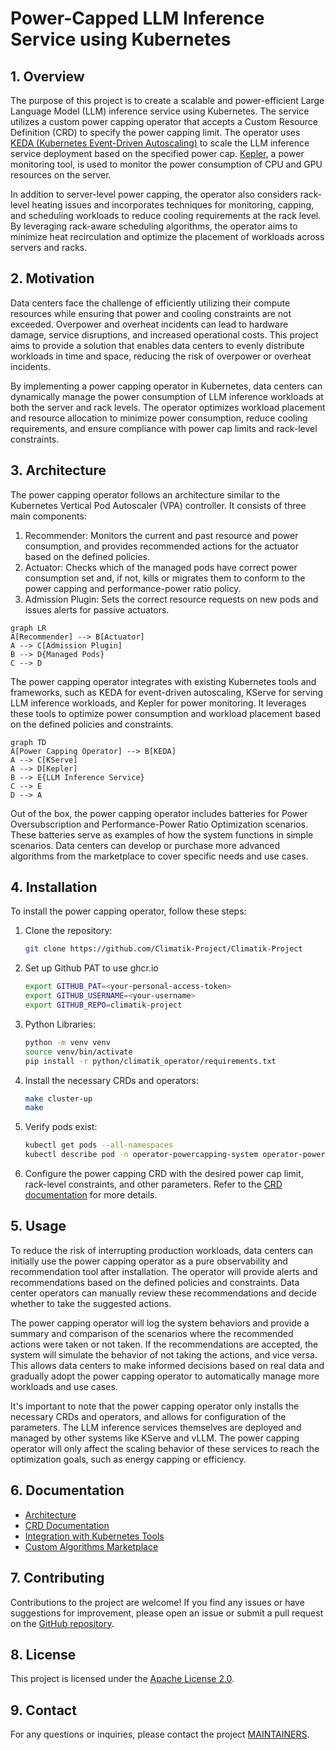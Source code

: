 # Power-Capped LLM Inference Service using Kubernetes

## 1. Overview

The purpose of this project is to create a scalable and power-efficient Large Language Model (LLM) inference service
using Kubernetes. The service utilizes a custom power capping operator that accepts a Custom Resource Definition (CRD)
to specify the power capping limit. The operator
uses [KEDA (Kubernetes Event-Driven Autoscaling)](https://github.com/kedacore/keda) to scale the LLM inference service
deployment based on the specified power cap. [Kepler](https://github.com/sustainable-computing-io/kepler), a power
monitoring tool, is used to monitor the power consumption of CPU and GPU resources on the server.

In addition to server-level power capping, the operator also considers rack-level heating issues and incorporates
techniques for monitoring, capping, and scheduling workloads to reduce cooling requirements at the rack level. By
leveraging rack-aware scheduling algorithms, the operator aims to minimize heat recirculation and optimize the placement
of workloads across servers and racks.

## 2. Motivation

Data centers face the challenge of efficiently utilizing their compute resources while ensuring that power and cooling
constraints are not exceeded. Overpower and overheat incidents can lead to hardware damage, service disruptions, and
increased operational costs. This project aims to provide a solution that enables data centers to evenly distribute
workloads in time and space, reducing the risk of overpower or overheat incidents.

By implementing a power capping operator in Kubernetes, data centers can dynamically manage the power consumption of LLM
inference workloads at both the server and rack levels. The operator optimizes workload placement and resource
allocation to minimize power consumption, reduce cooling requirements, and ensure compliance with power cap limits and
rack-level constraints.

## 3. Architecture

The power capping operator follows an architecture similar to the Kubernetes Vertical Pod Autoscaler (VPA) controller.
It consists of three main components:

1. Recommender: Monitors the current and past resource and power consumption, and provides recommended actions for the
   actuator based on the defined policies.
2. Actuator: Checks which of the managed pods have correct power consumption set and, if not, kills or migrates them to
   conform to the power capping and performance-power ratio policy.
3. Admission Plugin: Sets the correct resource requests on new pods and issues alerts for passive actuators.

```mermaid
graph LR
A[Recommender] --> B[Actuator]
A --> C[Admission Plugin]
B --> D{Managed Pods}
C --> D
```

The power capping operator integrates with existing Kubernetes tools and frameworks, such as KEDA for event-driven
autoscaling, KServe for serving LLM inference workloads, and Kepler for power monitoring. It leverages these tools to
optimize power consumption and workload placement based on the defined policies and constraints.

```mermaid
graph TD
A[Power Capping Operator] --> B[KEDA]
A --> C[KServe]
A --> D[Kepler]
B --> E{LLM Inference Service}
C --> E
D --> A
```

Out of the box, the power capping operator includes batteries for Power Oversubscription and Performance-Power Ratio
Optimization scenarios. These batteries serve as examples of how the system functions in simple scenarios. Data centers
can develop or purchase more advanced algorithms from the marketplace to cover specific needs and use cases.

## 4. Installation

To install the power capping operator, follow these steps:

1. Clone the repository:

   ```bash
   git clone https://github.com/Climatik-Project/Climatik-Project
   ```

2. Set up Github PAT to use ghcr.io

   ```bash
   export GITHUB_PAT=<your-personal-access-token>
   export GITHUB_USERNAME=<your-username>
   export GITHUB_REPO=climatik-project
   ```

3. Python Libraries:

   ```bash
   python -m venv venv
   source venv/bin/activate
   pip install -r python/climatik_operator/requirements.txt
   ```

4. Install the necessary CRDs and operators:

   ```bash
   make cluster-up
   make
   ```

5. Verify pods exist:

   ```bash
   kubectl get pods --all-namespaces
   kubectl describe pod -n operator-powercapping-system operator-powercapping-controller-manager
   ```

6. Configure the power capping CRD with the desired power cap limit, rack-level constraints, and other parameters. Refer
   to the [CRD documentation](docs/crd.md) for more details.

## 5. Usage

To reduce the risk of interrupting production workloads, data centers can initially use the power capping operator as a
pure observability and recommendation tool after installation. The operator will provide alerts and recommendations
based on the defined policies and constraints. Data center operators can manually review these recommendations and
decide whether to take the suggested actions.

The power capping operator will log the system behaviors and provide a summary and comparison of the scenarios where the
recommended actions were taken or not taken. If the recommendations are accepted, the system will simulate the behavior
of not taking the actions, and vice versa. This allows data centers to make informed decisions based on real data and
gradually adopt the power capping operator to automatically manage more workloads and use cases.

It's important to note that the power capping operator only installs the necessary CRDs and operators, and allows for
configuration of the parameters. The LLM inference services themselves are deployed and managed by other systems like
KServe and vLLM. The power capping operator will only affect the scaling behavior of these services to reach the
optimization goals, such as energy capping or efficiency.

## 6. Documentation

- [Architecture](doc/architecture.md)
- [CRD Documentation](doc/crd.md)
- [Integration with Kubernetes Tools](doc/integrations.md)
- [Custom Algorithms Marketplace](doc/marketplace.md)

## 7. Contributing

Contributions to the project are welcome! If you find any issues or have suggestions for improvement, please open an
issue or submit a pull request on the [GitHub repository](https://github.com/Climatik-Project/Climatik-Project).

## 8. License

This project is licensed under the [Apache License 2.0](LICENSE).

## 9. Contact

For any questions or inquiries, please contact the project [MAINTAINERS](MAINTAINERS.md).
